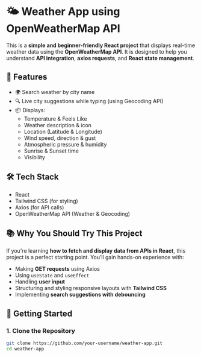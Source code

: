# 🌤️ Weather App using OpenWeatherMap API

This is a **simple and beginner-friendly React project** that displays real-time weather data using the **OpenWeatherMap API**. It is designed to help you understand **API integration**, **axios requests**, and **React state management**.

## 🚀 Features

- 🌍 Search weather by city name
- 🔍 Live city suggestions while typing (using Geocoding API)
- 📦 Displays:
  - Temperature & Feels Like
  - Weather description & icon
  - Location (Latitude & Longitude)
  - Wind speed, direction & gust
  - Atmospheric pressure & humidity
  - Sunrise & Sunset time
  - Visibility

## 🛠 Tech Stack

- React
- Tailwind CSS (for styling)
- Axios (for API calls)
- OpenWeatherMap API (Weather & Geocoding)

## 📚 Why You Should Try This Project

If you're learning **how to fetch and display data from APIs in React**, this project is a perfect starting point. You’ll gain hands-on experience with:

- Making **GET requests** using Axios
- Using `useState` and `useEffect`
- Handling **user input**
- Structuring and styling responsive layouts with **Tailwind CSS**
- Implementing **search suggestions with debouncing**

## 🧪 Getting Started

### 1. Clone the Repository

```bash
git clone https://github.com/your-username/weather-app.git
cd weather-app
